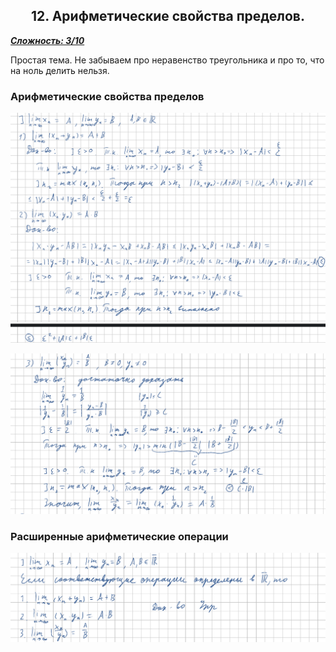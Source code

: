 <center><h2>12. Арифметические свойства пределов.</h2></center>

***<ins>Сложность: 3/10</ins>***

Простая тема. Не забываем про неравенство треугольника и про то, что на ноль делить нельзя.

### Арифметические свойства пределов

![12_1](./images/12_1.png)

![12_2](./images/12_2.png)

### Расширенные арифметические операции

![12_3](./images/12_3.png)